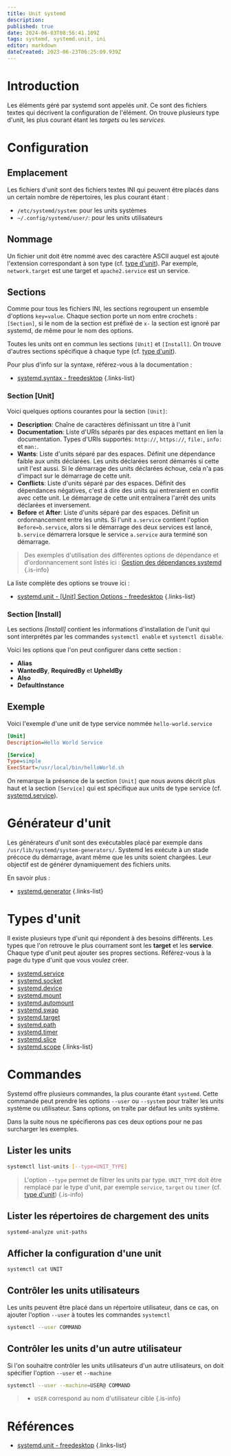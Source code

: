 ```yaml
---
title: Unit systemd
description: 
published: true
date: 2024-06-03T08:56:41.109Z
tags: systemd, systemd.unit, ini
editor: markdown
dateCreated: 2023-06-23T06:25:09.939Z
---
```


# Introduction
Les éléments géré par systemd sont appelés *unit*. Ce sont des fichiers textes qui décrivent la configuration de l'élément. On trouve plusieurs type d'unit, les plus courant étant les *targets* ou les *services*.

# Configuration
## Emplacement
Les fichiers d'unit sont des fichiers textes INI qui peuvent être placés dans un certain nombre de répertoires, les plus courant étant :
- `/etc/systemd/system`: pour les units systèmes
- `~/.config/systemd/user/`: pour les units utilisateurs

## Nommage
Un fichier unit doit être nommé avec des caractère ASCII auquel est ajouté l'extension correspondant à son type (cf. [type d'unit](/systemd/unit#types-dunit)). Par exemple, `network.target` est une target et `apache2.service` est un service.

## Sections
Comme pour tous les fichiers INI, les sections regroupent un ensemble d'options `key=value`. Chaque section porte un nom entre crochets : `[Section]`, si le nom de la section est préfixé de `x-` la section est ignoré par systemd, de même pour le nom des options.

Toutes les units ont en commun les sections `[Unit]` et `[Install]`. On trouve d'autres sections spécifique à chaque type (cf. [type d'unit](/systemd/unit#types-dunit)).

Pour plus d'info sur la syntaxe, référez-vous à la documentation : 
- [systemd.syntax - freedesktop](https://www.freedesktop.org/software/systemd/man/systemd.syntax.html#)
{.links-list}

### Section [Unit]
Voici quelques  options courantes pour la section `[Unit]`:
- **Description**: Chaîne de caractères définissant un titre à l'unit
- **Documentation**: Liste d'URIs séparés par des espaces mettant en lien la documentation. Types d'URIs supportés: `http://`, `https://`, `file:`, `info:` et `man:`.
- **Wants**: Liste d'units séparé par des espaces. Définit une dépendance faible aux units déclarées. Les units déclarées seront démarrés si cette unit l'est aussi. Si le démarrage des units déclarées échoue, cela n'a pas d'impact sur le démarrage de cette unit.
- **Conflicts**: Liste d'units séparé par des espaces. Définit des dépendances négatives, c'est à dire des units qui entreraient en conflit avec cette unit. Le démarrage de cette unit entraînera l'arrêt des units déclarées et inversement. 
- **Before** et **After**: Liste d'units séparé par des espaces. Définit un ordonnancement entre les units. Si l'unit `a.service` contient l'option `Before=b.service`, alors si le démarrage des deux services est lancé, `b.service` démarrera lorsque le service `a.service` aura terminé son démarrage. 

> Des exemples d'utilisation des différentes options de dépendance et d'ordonnancement sont listés ici : [Gestion des dépendances systemd](/systemd/unit/dependency)
{.is-info}

La liste complète des options se trouve ici :
- [systemd.unit - [Unit] Section Options - freedesktop](https://www.freedesktop.org/software/systemd/man/systemd.unit.html#%5BUnit%5D%20Section%20Options)
{.links-list}



### Section [Install]
Les sections *[Install]* contient les informations d'installation de l'unit qui sont interprétés par les commandes `systemctl enable` et `systemctl disable`.

Voici les options que l'on peut configurer dans cette section :
- **Alias**
- **WantedBy**, **RequiredBy** et **UpheldBy**
- **Also**
- **DefaultInstance**

## Exemple
Voici l'exemple d'une unit de type service nommée `hello-world.service`
```ini
[Unit]
Description=Hello World Service

[Service]
Type=simple
ExecStart=/usr/local/bin/helloWorld.sh
```
On remarque la présence de la section `[Unit]` que nous avons décrit plus haut et la section `[Service]` qui est spécifique aux units de type service (cf. [systemd.service](/systemd/unit)).

# Générateur d'unit
Les générateurs d'unit sont des exécutables placé par exemple dans `/usr/lib/systemd/system-generators/`. Systemd les exécute à un stade précoce du démarrage, avant même que les units soient chargées. Leur objectif est de générer dynamiquement des fichiers units.

En savoir plus :
- [systemd.generator](/systemd/unit/generator)
{.links-list}

# Types d'unit
Il existe plusieurs type d'unit qui répondent à des besoins différents. Les types que l'on retrouve le plus courrament sont les **target** et les **service**. Chaque type d'unit peut ajouter ses propres sections. Référez-vous à la page du type d'unit que vous voulez créer.

- [systemd.service](/systemd/unit/service)
- [systemd.socket](/systemd/unit/socket)
- [systemd.device](/systemd/unit/device)
- [systemd.mount](/systemd/unit/mount)
- [systemd.automount](/systemd/unit/automount)
- [systemd.swap](/systemd/unit/swap)
- [systemd.target](/systemd/unit/target)
- [systemd.path](/systemd/unit/path)
- [systemd.timer](/systemd/unit/timer)
- [systemd.slice](/systemd/unit/slice)
- [systemd.scope](/systemd/unit/scope)
{.links-list}

# Commandes
Systemd offre plusieurs commandes, la plus courante étant `systemd`. Cette commande peut prendre les options `--user` ou `--system` pour traîter les units système ou utilisateur. Sans options, on traîte par défaut les units système.

Dans la suite nous ne spécifierons pas ces deux options pour ne pas surcharger les exemples.

## Lister les units
```bash
systemctl list-units [--type=UNIT_TYPE]
```
> L'option `--type` permet de filtrer les units par type. `UNIT_TYPE` doit être remplacé par le type d'unit, par exemple `service`, `target` ou `timer` (cf. [type d'unit](/systemd/unit#types-dunit))
{.is-info}

## Lister les répertoires de chargement des units
```bash
systemd-analyze unit-paths
```

## Afficher la configuration d'une unit
```bash
systemctl cat UNIT
```

## Contrôler les units utilisateurs
Les units peuvent être placé dans un répertoire utilisateur, dans ce cas, on ajouter l'option `--user` à toutes les commandes `systemctl`
```bash
systemctl --user COMMAND
```

## Contrôler les units d'un autre utilisateur
Si l'on souhaitre contrôler les units utilisateurs d'un autre utilisateurs, on doit spécifier l'option `--user` et `--machine`
```bash
systemctl --user --machine=USER@ COMMAND
```
> - `USER` correspond au nom d'utilisateur cible
{.is-info}

# Références
- [systemd.unit - freedesktop](https://www.freedesktop.org/software/systemd/man/systemd.unit.html)
{.links-list}